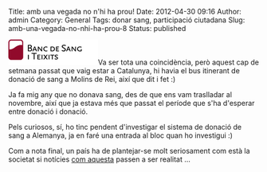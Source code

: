 Title: amb una vegada no n'hi ha prou!
Date: 2012-04-30 09:16
Author: admin
Category: General
Tags: donar sang, participació ciutadana
Slug: amb-una-vegada-no-nhi-ha-prou-8
Status: published

[<img src="./wp-content/uploads/2007/04/logo_portada.gif" title="logo del banc de sang" class="alignright size-full wp-image-80" />](./wp-content/uploads/2007/04/logo_portada.gif)Va ser tota una coincidència, però aquest cap de setmana passat que vaig estar a Catalunya, hi havia el bus itinerant de donació de sang a Molins de Rei, així que dit i fet :)

Ja fa mig any que no donava sang, des de que ens vam traslladar al novembre, així que ja estava més que passat el període que s'ha d'esperar entre donació i donació.

Pels curiosos, sí, ho tinc pendent d'investigar el sistema de donació de sang a Alemanya, ja en faré una entrada al bloc quan ho investigui :)

Com a nota final, un país ha de plantejar-se molt seriosament com està la societat si notícies [com aquesta](http://www.ara.cat/economia/Grifols-Espanya-permeti-pagament-persones_0_683931711.html "Notícia a l'ara.cat on una empresa demana que es pugui pagar per donar sang") passen a ser realitat ...
